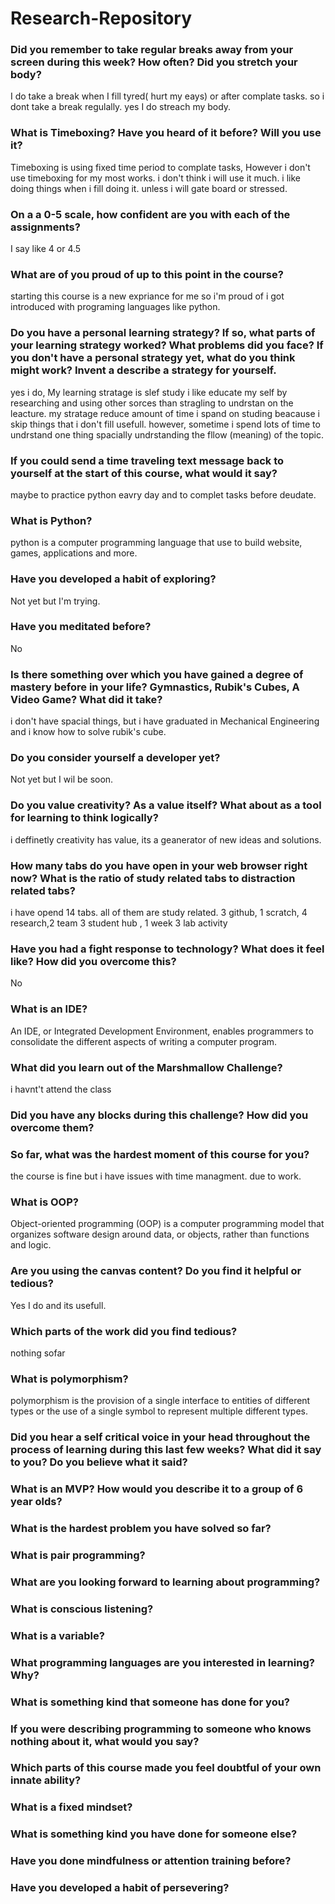 # Research-Repository

### Did you remember to take regular breaks away from your screen during this week? How often? Did you stretch your body?

I do take a break when I fill tyred( hurt my eays) or after complate tasks. so i dont take a break regulally. yes I do streach my body. 

### What is Timeboxing? Have you heard of it before? Will you use it?

Timeboxing is using fixed time period to complate tasks, However i don't use timeboxing for my most works. i don't think i will use it much. i like doing things when i fill doing it. unless i will gate board or stressed. 

### On a a 0-5 scale, how confident are you with each of the assignments?

I say like 4 or 4.5

### What are of you proud of up to this point in the course?

starting this course is a new expriance for me so i'm proud of i got introduced with programing languages like python. 

### Do you have a personal learning strategy? If so, what parts of your learning strategy worked? What problems did you face? If you don't have a personal strategy yet, what do you think might work? Invent a describe a strategy for yourself. 

yes i do, My learning stratage is slef study i like educate my self by researching and using other sorces than stragling to undrstan on the leacture. my stratage reduce amount of time i spand on studing beacause i skip things that i don't fill usefull. however, sometime i spend lots of time to undrstand one thing spacially undrstanding the fllow (meaning) of the topic.


### If you could send a time traveling text message back to yourself at the start of this course, what would it say?

maybe to practice python eavry day and to complet tasks before deudate.

### What is Python?

python is a computer programming language that use to build website, games, applications and more.

### Have you developed a habit of exploring?

Not yet but I'm trying.

### Have you meditated before?

No

### Is there something over which you have gained a degree of mastery before in your life? Gymnastics, Rubik's Cubes, A Video Game? What did it take?

i don't have spacial things, but i have graduated in Mechanical Engineering and i know how to solve rubik's cube.

### Do you consider yourself a developer yet?

Not yet but I wil be soon.

### Do you value creativity? As a value itself? What about as a tool for learning to think logically?

i deffinetly creativity has value, its a geanerator of new ideas and solutions. 

### How many tabs do you have open in your web browser right now? What is the ratio of study related tabs to distraction related tabs?

i have opend 14 tabs. all of them are study related. 3 github, 1 scratch, 4 research,2 team 3  student hub , 1 week 3 lab activity


### Have you had a fight response to technology? What does it feel like? How did you overcome this?

No

### What is an IDE?

An IDE, or Integrated Development Environment, enables programmers to consolidate the different aspects of writing a computer program.

### What did you learn out of the Marshmallow Challenge?

i havnt't attend the class

### Did you have any blocks during this challenge? How did you overcome them?

### So far, what was the hardest moment of this course for you?

the course is fine but i have issues with time managment. due to work.

### What is OOP?

Object-oriented programming (OOP) is a computer programming model that organizes software design around data, or objects, rather than functions and logic.

### Are you using the canvas content? Do you find it helpful or tedious?

Yes I do and its usefull.

### Which parts of the work did you find tedious?

nothing sofar

### What is polymorphism?

polymorphism is the provision of a single interface to entities of different types or the use of a single symbol to represent multiple different types.


### Did you hear a self critical voice in your head throughout the process of learning during this last few weeks? What did it say to you? Do you believe what it said?

### What is an MVP? How would you describe it to a group of 6 year olds?

### What is the hardest problem you have solved so far?

### What is pair programming?

### What are you looking forward to learning about programming?

### What is conscious listening?

### What is a variable?

### What programming languages are you interested in learning? Why?

### What is something kind that someone has done for you?

### If you were describing programming to someone who knows nothing about it, what would you say?

### Which parts of this course made you feel doubtful of your own innate ability?

### What is a fixed mindset?

### What is something kind you have done for someone else?

### Have you done mindfulness or attention training before?

### Have you developed a habit of persevering?








